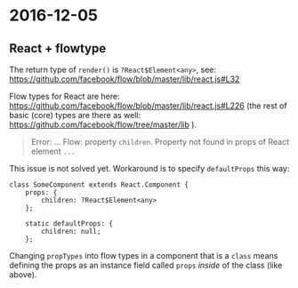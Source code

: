 # 2016-12-05

## React + flowtype

The return type of `render()` is `?React$Element<any>`, see: https://github.com/facebook/flow/blob/master/lib/react.js#L32 

Flow types for React are here: https://github.com/facebook/flow/blob/master/lib/react.js#L226
(the rest of basic (core) types are there as well: https://github.com/facebook/flow/tree/master/lib ).


> Error: ... Flow: property `children`. Property not found in props of React element `...`

This issue is not solved yet. Workaround is to specify `defaultProps` this way:

```
class SomeComponent extends React.Component {
	props: {
		children: ?React$Element<any>
	};

	static defaultProps: {
		children: null;
	};
```

Changing `propTypes` into flow types in a component that is a `class` means defining the props as an instance field called `props` _inside_ of the class (like above).
